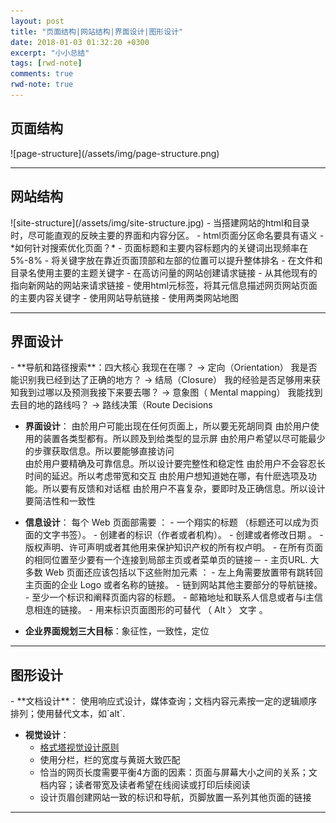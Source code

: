 ```yaml
---
layout: post
title: "页面结构|网站结构|界面设计|图形设计"
date: 2018-01-03 01:32:20 +0300
excerpt: "小小总结"
tags: [rwd-note]
comments: true
rwd-note: true
---
```


<h2 id="Page-Structure">页面结构</h2>
![page-structure](/assets/img/page-structure.png)

---
<h2 id="site-Structure">网站结构</h2>
![site-structure](/assets/img/site-structure.jpg)
- 当搭建网站的html和目录时，尽可能直观的反映主要的界面和内容分区。
- html页面分区命名要具有语义
- *如何针对搜索优化页面？*
	- 页面标题和主要内容标题内的关键词出现频率在5%-8%
	- 将关键字放在靠近页面顶部和左部的位置可以提升整体排名
	- 在文件和目录名使用主要的主题关键字
	- 在高访问量的网站创建请求链接
	- 从其他现有的指向新网站的网站来请求链接
	- 使用html元标签，将其元信息描述网页网站页面的主要内容关键字
	- 使用网站导航链接
	- 使用两类网站地图

---

<h2 id="Interface-Design">界面设计</h2>
- **导航和路径搜索**：四大核心
	我现在在哪？ → 定向（Orientation）
	我是否能识别我已经到达了正确的地方？ → 结局（Closure）
	我的经验是否足够用来获知我到过哪以及预测我接下来要去哪？ → 意象图（ Mental mapping）
	我能找到去目的地的路线吗？ → 路线决策（Route Decisions 
	
- **界面设计**：
	由於用户可能出现在任何页面上，所以要无死胡同頁
	由於用户使用的装置各类型都有。所以顾及到给类型的显示屏 
	由於用户希望以尽可能最少的步骤获取信息。所以要能够直接访问  
	由於用户要精确及可靠信息。所以设计要完整性和稳定性
	由於用户不会容忍长时间的延迟。所以考虑带宽和交互
	由於用户想知道她在哪，有什麽选项及功能。所以要有反馈和对话框
	由於用户不喜复杂，要即时及正确信息。所以设计要简洁性和一致性
	
- **信息设计**：
	每个 Web 页面部需要 ：
		- 一个翔实的标题 （标题还可以成为页面的文字书签）。
		- 创建者的标识（作者或者机构）。
		- 创建或者修改日期 。
		- 版权声明、许可声明或者其他用来保护知识产权的所有权卢明。
		- 在所有页面的相同位置至少要有一个连接到局部主页或者菜单页的链接－
		- 主页URL.
	大多数 Web 页面还应该包括以下这些附加元素 ：
		- 左上角需要放置带有跳转回主页面的企业 Logo 或者名称的链接。
		- 链到网站其他主要部分的导航链接。
		- 至少一个标识和阐释页面内容的标题。
		- 邮箱地址和联系人信息或者与i主信息相连的链接。
		- 用来标识页面图形的可替代 （ Alt 〉 文字 。

		
- **企业界面规划三大目标**：象征性，一致性，定位

---

<h2 id="Graphic-Design">图形设计</h2>
- **文档设计**：
	使用响应式设计，媒体查询；文档内容元素按一定的逻辑顺序排列；使用替代文本，如`alt`.
	
- **视觉设计**：
	- [格式塔视觉设计原则]("https://www.jianshu.com/p/bd451e10d3b3")
	- 使用分栏，栏的宽度与黄斑大致匹配
	- 恰当的网页长度需要平衡4方面的因素：页面与屏幕大小之间的关系；文档内容；读者带宽及读者希望在线阅读或打印后续阅读
	- 设计页眉创建网站一致的标识和导航，页脚放置一系列其他页面的链接
	
---	
	
	
